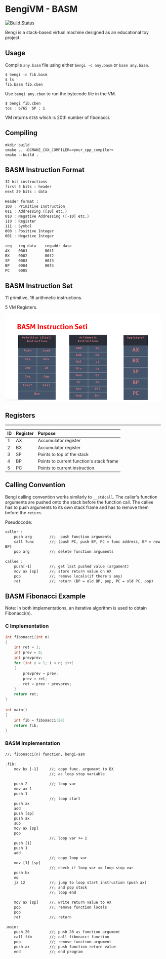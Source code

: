 # BengiVM - BASM
[![Build Status](https://travis-ci.org/humanova/Bengi.svg?branch=master)](https://travis-ci.org/humanova/Bengi)

Bengi is a stack-based virtual machine designed as an educational toy project.

## Usage

Compile `any.basm` file using either `bengi -c any.basm` or `basm any.basm`.

```
$ bengi -c fib.basm
$ ls
fib.basm fib.cben
```

Use `bengi any.cben` to run the bytecode file in the VM.

```
$ bengi fib.cben
tos : 6765  SP : 1
```

VM returns `6765` which is 20th number of fibonacci.

## Compiling

```
mkdir build
cmake .. -DCMAKE_CXX_COMPILER=<your_cpp_compiler>
cmake --build .
```

## BASM Instruction Format

```text
32 bit instructions
first 3 bits : header
next 29 bits : data

Header format :
100 : Primitive Instruction
011 : Addressing ([10] etc.)
010 : Negative Addressing ([-10] etc.)
110 : Register
111 : Symbol
000 : Positive Integer
001 : Negative Integer

reg   reg data    regaddr data
AX    0001        00f1
BX    0002        00f2
SP    0003        00f3
BP    0004        00f4
PC    0005
```

## BASM Instruction Set

11 primitive, 16 arithmetic instructions.

5 VM Registers.

![InstructionSet](misc/doc/turkish/content/instruction_set.png)

## Registers

---

|ID  | Register     | Purpose                                 | 
|:---|:-------------|:----------------------------------------|
| 1  | AX           | Accumulator register                    |
| 2  | BX           | Accumulator register                    |  
| 3  | SP           | Points to top of the stack              |
| 4  | BP           | Points to current function's stack frame|
| 5  | PC           | Points to current instruction           |

## Calling Convention

Bengi calling convention works similarly to `__stdcall`. The caller's function arguments are pushed onto the stack before the function call. The callee has to push arguments to its own stack frame and has to remove them before the `return`.

Pseudocode:

```assembly
caller :
    push arg        //;  push function arguments
    call func       //; (push PC, push BP, PC = func address, BP = new BP)
    pop arg         //; delete function arguments

callee :
    push[-1]        //; get last pushed value (argument)
    mov ax [sp]     //; store return value on AX
    pop             //; remove locals(if there's any)
    ret             //; return (BP = old BP, pop, PC = old PC, pop)
```

## BASM Fibonacci Example

Note: In both implementations, an iterative algorithm is used to obtain Fibonacci(n).

### C Implementation

```c
int fibonacci(int n)
{
    int ret = 1;
    int prev = 0;
    int prevprev;
    for (int i = 1; i < n; i++)
    {
        prevprev = prev;
        prev = ret;
        ret = prev + prevprev;
    }
    return ret;
}

int main()
{
    int fib = fibonacci(20)
    return fib;
}
```

### BASM Implementation

```assembly
//; fibonacci(n) function, bengi-asm

.fib:
    mov bx [-1]     //; copy func. argument to BX
                    //; as loop stop variable

    push 2          //; loop var
    mov ax 1
    push 1
                    //; loop start
    push ax
    add
    push [sp]
    push ax
    sub
    mov ax [sp]
    pop
                    //; loop var += 1
    push [1]
    push 1
    add
                    //; copy loop var
    mov [1] [sp]
                    //; check if loop var == loop stop var
    push bx
    eq
    jz 12           //; jump to loop start instruction (push ax)
                    //; and pop stack
                    //; loop end

    mov ax [sp]     //; write return value to AX
    pop             //; remove function locals
    pop
    ret             //; return

.main:
    push 20         //; push 20 as function argument
    call fib        //; call fibonacci function
    pop             //; remove function argument
    push ax         //; push function return value
    end             //; end program
```
